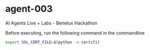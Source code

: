 # agent-003
AI Agents Live + Labs - Benelux Hackathon

Before executing, run the following command in the commandline
```bash
export SSL_CERT_FILE=$(python -m certifi)
```
